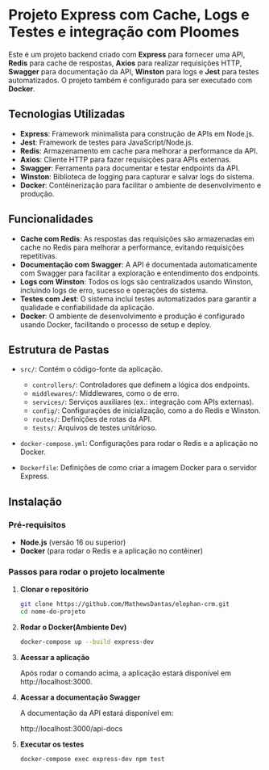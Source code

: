 # Projeto Express com Cache, Logs e Testes e integração com Ploomes

Este é um projeto backend criado com **Express** para fornecer uma API, **Redis** para cache de respostas, **Axios** para realizar requisições HTTP, **Swagger** para documentação da API, **Winston** para logs e **Jest** para testes automatizados. O projeto também é configurado para ser executado com **Docker**.

## Tecnologias Utilizadas

- **Express**: Framework minimalista para construção de APIs em Node.js.
- **Jest**: Framework de testes para JavaScript/Node.js.
- **Redis**: Armazenamento em cache para melhorar a performance da API.
- **Axios**: Cliente HTTP para fazer requisições para APIs externas.
- **Swagger**: Ferramenta para documentar e testar endpoints da API.
- **Winston**: Biblioteca de logging para capturar e salvar logs do sistema.
- **Docker**: Contêinerização para facilitar o ambiente de desenvolvimento e produção.

## Funcionalidades

- **Cache com Redis**: As respostas das requisições são armazenadas em cache no Redis para melhorar a performance, evitando requisições repetitivas.
- **Documentação com Swagger**: A API é documentada automaticamente com Swagger para facilitar a exploração e entendimento dos endpoints.
- **Logs com Winston**: Todos os logs são centralizados usando Winston, incluindo logs de erro, sucesso e operações do sistema.
- **Testes com Jest**: O sistema inclui testes automatizados para garantir a qualidade e confiabilidade da aplicação.
- **Docker**: O ambiente de desenvolvimento e produção é configurado usando Docker, facilitando o processo de setup e deploy.

## Estrutura de Pastas

- `src/`: Contém o código-fonte da aplicação.
  - `controllers/`: Controladores que definem a lógica dos endpoints.
  - `middlewares/`: Middlewares, como o de erro.
  - `services/`: Serviços auxiliares (ex.: integração com APIs externas).
  - `config/`: Configurações de inicialização, como a do Redis e Winston.
  - `routes/`: Definições de rotas da API.
  - `tests/`: Arquivos de testes unitárioso.

- `docker-compose.yml`: Configurações para rodar o Redis e a aplicação no Docker.

- `Dockerfile`: Definições de como criar a imagem Docker para o servidor Express.


## Instalação

### Pré-requisitos

- **Node.js** (versão 16 ou superior)
- **Docker** (para rodar o Redis e a aplicação no contêiner)

### Passos para rodar o projeto localmente

1. **Clonar o repositório**

   ```bash
   git clone https://github.com/MathewsDantas/elephan-crm.git
   cd nome-do-projeto

2. **Rodar o Docker(Ambiente Dev)**

   ```bash
   docker-compose up --build express-dev

3. **Acessar a aplicação**
   
   Após rodar o comando acima, a aplicação estará disponível em http://localhost:3000.

4. **Acessar a documentação Swagger**

   A documentação da API estará disponível em:
    
   http://localhost:3000/api-docs

5. **Executar os testes**

   ```bash
   docker-compose exec express-dev npm test
